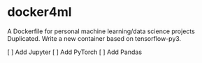 # docker4ml
A Dockerfile for personal machine learning/data science projects
Duplicated. Write a new container based on tensorflow-py3.

[ ] Add Jupyter
[ ] Add PyTorch
[ ] Add Pandas
